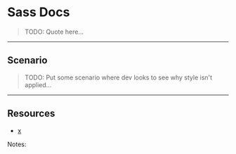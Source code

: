 # Sass Docs
<!-- .slide: data-state="backEndBrian juniorJacob InProgress" -->

> TODO: Quote here...

------

## Scenario
<!-- .slide: data-state="backEndBrian juniorJacob InProgress" -->

> TODO: Put some scenario where dev looks to see why style isn't applied...

------

## Resources
<!-- .slide: data-state="backEndBrian juniorJacob midLevelMelissa InProgress" -->

* [x](#)

Notes:

